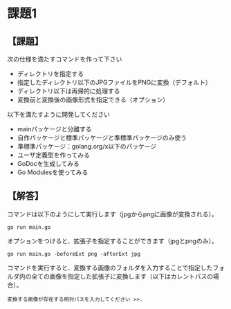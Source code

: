 # 課題1

## 【課題】

次の仕様を満たすコマンドを作って下さい
- ディレクトリを指定する
- 指定したディレクトリ以下のJPGファイルをPNGに変換（デフォルト）
- ディレクトリ以下は再帰的に処理する
- 変換前と変換後の画像形式を指定できる（オプション）

以下を満たすように開発してください
- mainパッケージと分離する
- 自作パッケージと標準パッケージと準標準パッケージのみ使う
- 準標準パッケージ：golang.org/x以下のパッケージ
- ユーザ定義型を作ってみる
- GoDocを生成してみる
- Go Modulesを使ってみる

## 【解答】

コマンドは以下のようにして実行します（jpgからpngに画像が変換される）。
```
go run main.go
```
オプションをつけると、拡張子を指定することができます（jpgとpngのみ）。
```
go run main.go -beforeExt png -afterExt jpg
```
コマンドを実行すると、変換する画像のフォルダを入力することで指定したフォルダ内の全ての画像を指定した拡張子に変換します（以下はカレントパスの場合）。
```
変換する画像が存在する相対パスを入力してください >>.
```


